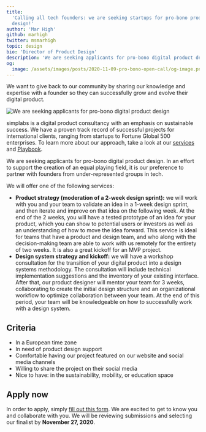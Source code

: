 ```yaml
---
title:
  'Calling all tech founders: we are seeking startups for pro-bono product
  design!'
author: 'Mar High'
github: marhigh
twitter: msmarhigh
topic: design
bio: 'Director of Product Design'
description: 'We are seeking applicants for pro-bono digital product design.'
og:
  image: /assets/images/posts/2020-11-09-pro-bono-open-call/og-image.png
---
```


We want to give back to our community by sharing our knowledge and expertise
with a founder so they can successfully grow and evolve their digital product.

<!--break-->

![We are seeking applicants for pro-bono digital product design](/assets/images/posts/2020-11-09-pro-bono-open-call/illustration.svg#full)

simplabs is a digital product consultancy with an emphasis on sustainable
success. We have a proven track record of successful projects for international
clients, ranging from startups to Fortune Global 500 enterprises. To learn more
about our approach, take a look at our [services](/services/digital-products/)
and [Playbook](/playbook).

We are seeking applicants for pro-bono digital product design. In an effort to
support the creation of an equal playing field, it is our preference to partner
with founders from under-represented groups in tech.

We will offer one of the following services:

- **Product strategy (moderation of a 2-week design sprint):** we will work with
  you and your team to validate an idea in a 1-week design sprint, and then
  iterate and improve on that idea on the following week. At the end of the 2
  weeks, you will have a tested prototype of an idea for your product, which you
  can show to potential users or investors as well as an understanding of how to
  move the idea forward. This service is ideal for teams that have a product and
  design team, and who along with the decision-making team are able to work with
  us remotely for the entirety of two weeks. It is also a great kickoff for an
  MVP project.
- **Design system strategy and kickoff:** we will have a workshop consultation
  for the transition of your digital product into a design systems methodology.
  The consultation will include technical implementation suggestions and the
  inventory of your existing interface. After that, our product designer will
  mentor your team for 3 weeks, collaborating to create the initial design
  structure and an organizational workflow to optimize collaboration between
  your team. At the end of this period, your team will be knowledgeable on how
  to successfully work with a design system.

## Criteria

- In a European time zone
- In need of product design support
- Comfortable having our project featured on our website and social media
  channels
- Willing to share the project on their social media
- Nice to have: in the sustainability, mobility, or education space

## Apply now

In order to apply, simply
[fill out this form](https://forms.gle/4DLs5ETzXWtfP38u8). We are excited to get
to know you and collaborate with you. We will be reviewing submissions and
selecting our finalist by **November 27, 2020**.
